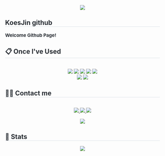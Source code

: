 <div align= "center">
    <img src="https://capsule-render.vercel.app/api?type=rounded&color=0:c4bff3,100:f7a1a1&height=120&text=Koes%20Jin%20Git%20Page&animation=fadeIn&fontColor=ffffff&fontSize=50" />
    </div>
    <div style="text-align: left;"> 
    <h2 style="border-bottom: 1px solid #d8dee4; color: #282d33;"> KoesJin github </h2>  
    <div style="font-weight: 700; font-size: 15px; text-align: left; color: #282d33;"> Welcome Github Page! </div> 
    </div>
    <div style="text-align: left;">
    <h2 style="border-bottom: 1px solid #d8dee4; color: #282d33;"> 📋 Once I've Used </h2> <br> 
    <div  align= "center"> <img src="https://img.shields.io/badge/Bootstrap-7952B3?style=flat&logo=Bootstrap&logoColor=white">
          <img src="https://img.shields.io/badge/CSS3-1572B6?style=flat&logo=CSS3&logoColor=white">
          <img src="https://img.shields.io/badge/GitHub Pages-222222?style=flat&logo=GitHub Pages&logoColor=white">
          <img src="https://img.shields.io/badge/Git-F05032?style=flat&logo=Git&logoColor=white">
          <img src="https://img.shields.io/badge/Github-181717?style=flat&logo=Github&logoColor=white">
          <br/><img src="https://img.shields.io/badge/HTML5-E34F26?style=flat&logo=HTML5&logoColor=white">
          <img src="https://img.shields.io/badge/Javascript-F7DF1E?style=flat&logo=Javascript&logoColor=white">
          </div>
    </div>
    <div style="text-align: left;">
    <h2 style="border-bottom: 1px solid #d8dee4; color: #282d33;"> 🧑‍💻 Contact me </h2> <br> 
    <div align= "center"> <a href=https://www.instagram.com/> <img src="https://img.shields.io/badge/Instagram-E4405F?style=flat&logo=Instagram&logoColor=white&link=https://www.instagram.com/"> </a>
         <a href=mailto:wlstjr2015@gmail.com> <img src="https://img.shields.io/badge/Gmail-EA4335?style=flat&logo=Gmail&logoColor=white&link=mailto:wlstjr2015@gmail.com"> </a>
         <a href=https://www.notion.so/2023-Web-1eb3955a7c644d8283efd78e5bcf1adc> <img src="https://img.shields.io/badge/Notion-000000?style=flat&logo=Notion&logoColor=white&link=https://www.notion.so/2023-Web-1eb3955a7c644d8283efd78e5bcf1adc"> </a>
          </div>  <br> 
    <div align= "center"> <a href="https://hits.seeyoufarm.com"> <img src="https://hits.seeyoufarm.com/api/count/incr/badge.svg?url=https%3A%2F%2Fgithub.com%2FKoesJin%2F&count_bg=%23000000&title_bg=%23000000&icon=github.svg&icon_color=%23FFFFFF&title=GitHub&edge_flat=false"/></a>
       </div> 
    </div>
    <div style="text-align: left;"> 
    <h2 style="border-bottom: 1px solid #d8dee4; color: #282d33;"> 🏅 Stats </h2> <div align= "center"> 
         <img src="https://github-readme-stats.vercel.app/api/top-langs/?username=KoesJin&layout=compact&bg_color=60,ffcccc,fadcdc&title_color=ffffff&text_color=ffffff"
          /> </div> 
    </div>
    
